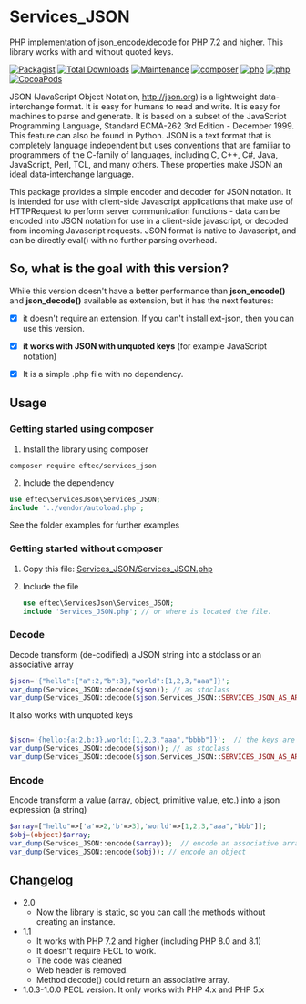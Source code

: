 # Services_JSON
PHP implementation of json_encode/decode for PHP 7.2 and higher.  This library works with and without quoted keys.

[![Packagist](https://img.shields.io/packagist/v/eftec/services_json.svg)](https://packagist.org/packages/eftec/services_json)
[![Total Downloads](https://poser.pugx.org/eftec/services_json/downloads)](https://packagist.org/packages/eftec/services_json)
[![Maintenance](https://img.shields.io/maintenance/yes/2022.svg)]()
[![composer](https://img.shields.io/badge/composer-%3E1.6-blue.svg)]()
[![php](https://img.shields.io/badge/php-7.x-green.svg)]()
[![php](https://img.shields.io/badge/php-8.x-green.svg)]()
[![CocoaPods](https://img.shields.io/badge/docs-70%25-yellow.svg)]()

JSON (JavaScript Object Notation, http://json.org) is a lightweight data-interchange format.
It is easy for humans to read and write. It is easy for machines to parse and generate.
It is based on a subset of the JavaScript Programming Language, Standard ECMA-262 3rd Edition - December 1999.
This feature can also be found in Python. JSON is a text format that is completely language independent
but uses conventions that are familiar to programmers of the C-family of languages, including
C, C++, C#, Java, JavaScript, Perl, TCL, and many others. These properties make JSON an ideal
data-interchange language.

This package provides a simple encoder and decoder for JSON notation. It is intended for use
with client-side Javascript applications that make use of HTTPRequest to perform server
communication functions - data can be encoded into JSON notation for use in a client-side
javascript, or decoded from incoming Javascript requests. JSON format is native to Javascript,
and can be directly eval() with no further parsing overhead.

## So, what is the goal with this version?

While this version doesn't have a better performance than **json_encode()** and **json_decode()** available as extension, 
but it has the next features:

- [x]  it doesn't require an extension. If you can't install ext-json, then you can use this version.

- [x] **it works with JSON with unquoted keys** (for example JavaScript notation)
- [x] It is a simple .php file with no dependency.

## Usage

### Getting started using composer

1. Install the library using composer
```shell
composer require eftec/services_json
```
2. Include the dependency
```php
use eftec\ServicesJson\Services_JSON;
include '../vendor/autoload.php';
```

See the folder examples for further examples

### Getting started without composer

1. Copy this file: [Services_JSON/Services_JSON.php](https://github.com/EFTEC/Services_JSON/blob/main/src/Services_JSON.php)

2. Include the file

   ```php
   use eftec\ServicesJson\Services_JSON;
   include 'Services_JSON.php'; // or where is located the file.
   ```


### Decode

Decode transform (de-codified) a JSON string into a stdclass or an associative array

```php
$json='{"hello":{"a":2,"b":3},"world":[1,2,3,"aaa"]}';
var_dump(Services_JSON::decode($json)); // as stdclass
var_dump(Services_JSON::decode($json,Services_JSON::SERVICES_JSON_AS_ARRAY)); // as array
```
It also works with unquoted keys

```php

$json='{hello:{a:2,b:3},world:[1,2,3,"aaa","bbbb"]}';  // the keys are unquoted.
var_dump(Services_JSON::decode($json)); // as stdclass
var_dump(Services_JSON::decode($json,Services_JSON::SERVICES_JSON_AS_ARRAY)); // as array
```

### Encode

Encode transform a value (array, object, primitive value, etc.) into a json expression (a string)

```php
$array=["hello"=>['a'=>2,'b'=>3],'world'=>[1,2,3,"aaa","bbb"]];
$obj=(object)$array;
var_dump(Services_JSON::encode($array));  // encode an associative array
var_dump(Services_JSON::encode($obj)); // encode an object
```


## Changelog

* 2.0
  * Now the library is static, so you can call the methods without creating an instance.
* 1.1
  * It works with PHP 7.2 and higher (including PHP 8.0 and 8.1)
  * It doesn't require PECL to work.
  * The code was cleaned
  * Web header is removed.
  * Method decode() could return an associative array.
* 1.0.3-1.0.0 PECL version. It only works with PHP 4.x and PHP 5.x

